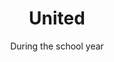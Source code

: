 ---
title: "United"
category: "Events"
description: "An annual event where AACFs from all over the west coast gather together in California with the purpose of becoming “united.” Rooted in our identity in Christ, this space not only provides an encouragement for AACFs beyond our individual campuses, but also reinforces relationships among believers and non-believers."
location: "San Luis Obispo"
date: "During the school year"
gif: "../../images/events/united.gif"
img: "../../images/events/united.jpg"
link: ""
---